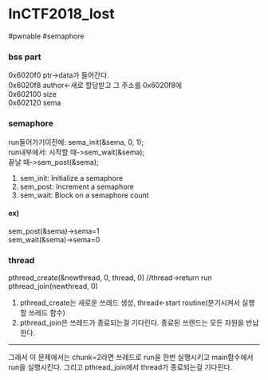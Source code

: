 # InCTF2018_lost

\#pwnable \#semaphore 

### bss part  
0x6020f0 ptr->data가 들어간다.  
0x6020f8 author<-새로 할당받고 그 주소를 0x6020f8에  
0x602100 size  
0x602120 sema

### semaphore  
run들어가기이전에: sema_init(&sema, 0, 1);  
run내부에서: 시작할 때->sem_wait(&sema);  
끝날 때->sem_post(&sema);

1. sem_init: Initialize a semaphore
2. sem_post: Increment a semaphore
3. sem_wait: Block on a semaphore count

#### ex)  
sem_post(&sema)->sema=1  
sem_wait(&sema)->sema=0

### thread  
pthread_create(&newthread, 0, thread, 0)  //thread->return run  
pthread_join(newthread, 0)  

1. pthread_create는 새로운 쓰레드 생성, thread<-start routine(분기시켜서 실행할 쓰레드 함수)
2. pthread_join은 쓰레드가 종료되는걸 기다린다. 종료된 쓰렌드는 모든 자원을 반납한다.

<hr/>
그래서 이 문제에서는 chunk=2라면 쓰레드로 run을 한번 실행시키고 main함수에서 run을 실행시킨다.
그리고 pthread_join에서 thread가 종료되는걸 기다린다.

